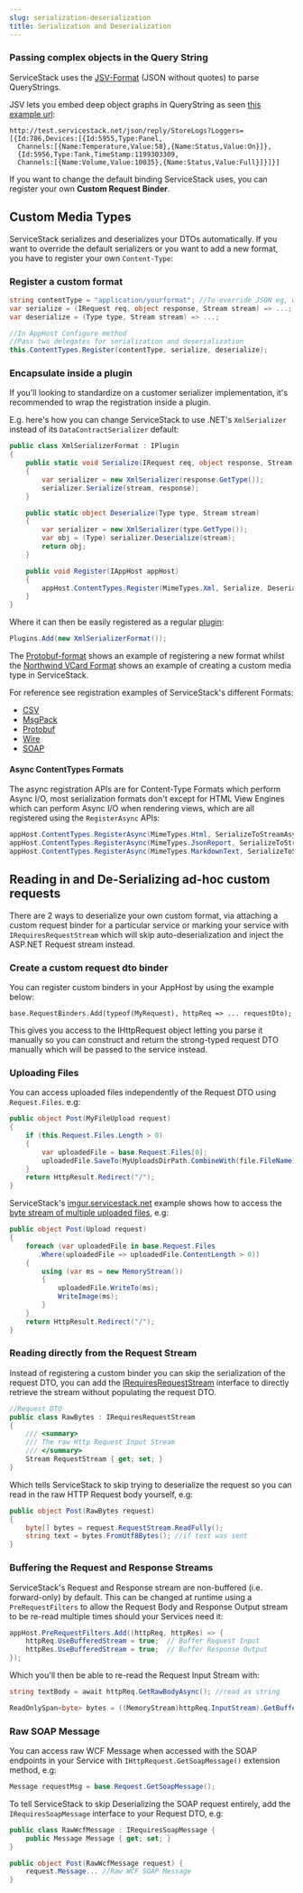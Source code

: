 ```yaml
---
slug: serialization-deserialization
title: Serialization and Deserialization
---
```


### Passing complex objects in the Query String

ServiceStack uses the [JSV-Format](/jsv-format) (JSON without quotes) to parse QueryStrings.

JSV lets you embed deep object graphs in QueryString as seen [this example url](http://test.servicestack.net/json/reply/StoreLogs?Loggers=%5B%7BId:786,Devices:%5B%7BId:5955,Type:Panel,TimeStamp:1199303309,Channels:%5B%7BName:Temperature,Value:58%7D,%7BName:Status,Value:On%7D%5D%7D,%7BId:5956,Type:Tank,TimeStamp:1199303309,Channels:%5B%7BName:Volume,Value:10035%7D,%7BName:Status,Value:Full%7D%5D%7D%5D%7D%5D):

    http://test.servicestack.net/json/reply/StoreLogs?Loggers=[{Id:786,Devices:[{Id:5955,Type:Panel,
      Channels:[{Name:Temperature,Value:58},{Name:Status,Value:On}]},
      {Id:5956,Type:Tank,TimeStamp:1199303309,
      Channels:[{Name:Volume,Value:10035},{Name:Status,Value:Full}]}]}]

If you want to change the default binding ServiceStack uses, you can register your own **Custom Request Binder**.

## Custom Media Types

ServiceStack serializes and deserializes your DTOs automatically. If you want to override the default serializers or you want to add a new format, you have to register your own `Content-Type`:

### Register a custom format

```csharp
string contentType = "application/yourformat"; //To override JSON eg, write "application/json"
var serialize = (IRequest req, object response, Stream stream) => ...;
var deserialize = (Type type, Stream stream) => ...;

//In AppHost Configure method
//Pass two delegates for serialization and deserialization
this.ContentTypes.Register(contentType, serialize, deserialize);	
```

### Encapsulate inside a plugin

If you'll looking to standardize on a customer serializer implementation, it's recommended to wrap the registration inside a plugin.

E.g. here's how you can change ServiceStack to use .NET's `XmlSerializer` instead of its `DataContractSerializer` default:

```csharp
public class XmlSerializerFormat : IPlugin
{
    public static void Serialize(IRequest req, object response, Stream stream)
    {
        var serializer = new XmlSerializer(response.GetType());
        serializer.Serialize(stream, response);
    }

    public static object Deserialize(Type type, Stream stream)
    {
        var serializer = new XmlSerializer(type.GetType());
        var obj = (Type) serializer.Deserialize(stream);
        return obj;
    }

    public void Register(IAppHost appHost)
    {
        appHost.ContentTypes.Register(MimeTypes.Xml, Serialize, Deserialize);
    }
}
```

Where it can then be easily registered as a regular [plugin](/plugins):

```csharp
Plugins.Add(new XmlSerializerFormat());
```


The [Protobuf-format](/protobuf-format) shows an example of registering a new format whilst the [Northwind VCard Format](http://northwind.netcore.io/vcard-format.htm) shows an example of creating a custom media type in ServiceStack.

For reference see registration examples of ServiceStack's different Formats:

 - [CSV](https://github.com/ServiceStack/ServiceStack/blob/master/src/ServiceStack/Formats/CsvFormat.cs)
 - [MsgPack](https://github.com/ServiceStack/ServiceStack/blob/6e584877125fa0750db10700a6f1a271a7ef918a/src/ServiceStack.MsgPack/MsgPackFormat.cs#L67)
 - [Protobuf](https://github.com/ServiceStack/ServiceStack/blob/6e584877125fa0750db10700a6f1a271a7ef918a/src/ServiceStack.ProtoBuf/ProtoBufFormat.cs#L12)
 - [Wire](https://github.com/ServiceStack/ServiceStack/blob/6e584877125fa0750db10700a6f1a271a7ef918a/src/ServiceStack.Wire/WireServiceClient.cs#L64)
 - [SOAP](https://github.com/ServiceStack/ServiceStack/blob/6e584877125fa0750db10700a6f1a271a7ef918a/src/ServiceStack/Formats/SoapFormat.cs#L29)

#### Async ContentTypes Formats

The async registration APIs are for Content-Type Formats which perform Async I/O, most serialization formats don't except for HTML View Engines which can perform Async I/O when rendering views, which are all registered using the `RegisterAsync` APIs:

```csharp
appHost.ContentTypes.RegisterAsync(MimeTypes.Html, SerializeToStreamAsync, null);
appHost.ContentTypes.RegisterAsync(MimeTypes.JsonReport, SerializeToStreamAsync, null);
appHost.ContentTypes.RegisterAsync(MimeTypes.MarkdownText, SerializeToStreamAsync, null);
```

## Reading in and De-Serializing ad-hoc custom requests

There are 2 ways to deserialize your own custom format, via attaching a custom request binder for a particular service or marking your service with `IRequiresRequestStream` which will skip auto-deserialization and inject the ASP.NET Request stream instead.

### Create a custom request dto binder

You can register custom binders in your AppHost by using the example below:

    base.RequestBinders.Add(typeof(MyRequest), httpReq => ... requestDto);

This gives you access to the IHttpRequest object letting you parse it manually so you can construct and return the strong-typed request DTO manually which will be passed to the service instead.

### Uploading Files

You can access uploaded files independently of the Request DTO using `Request.Files`. e.g:

```csharp
public object Post(MyFileUpload request)
{
    if (this.Request.Files.Length > 0)
    {
        var uploadedFile = base.Request.Files[0];
        uploadedFile.SaveTo(MyUploadsDirPath.CombineWith(file.FileName));
    }
    return HttpResult.Redirect("/");
}
```

ServiceStack's [imgur.servicestack.net](http://imgur.servicestack.net) example shows how to access the [byte stream of multiple uploaded files](https://github.com/ServiceStackApps/Imgur/blob/master/src/Imgur/Global.asax.cs#L62), e.g:

```csharp
public object Post(Upload request)
{
    foreach (var uploadedFile in base.Request.Files
       .Where(uploadedFile => uploadedFile.ContentLength > 0))
    {
        using (var ms = new MemoryStream())
        {
            uploadedFile.WriteTo(ms);
            WriteImage(ms);
        }
    }
    return HttpResult.Redirect("/");
}
```

### Reading directly from the Request Stream

Instead of registering a custom binder you can skip the serialization of the request DTO, you can add the [IRequiresRequestStream](https://github.com/ServiceStack/ServiceStack/blob/master/src/ServiceStack.Interfaces/Web/IRequiresRequestStream.cs) interface to directly retrieve the stream without populating the request DTO.

```csharp
//Request DTO
public class RawBytes : IRequiresRequestStream
{
    /// <summary>
    /// The raw Http Request Input Stream
    /// </summary>
    Stream RequestStream { get; set; }
}
```

Which tells ServiceStack to skip trying to deserialize the request so you can read in the raw HTTP Request body yourself, e.g:

```csharp
public object Post(RawBytes request)
{
    byte[] bytes = request.RequestStream.ReadFully();
    string text = bytes.FromUtf8Bytes(); //if text was sent
}
```

### Buffering the Request and Response Streams

ServiceStack's Request and Response stream are non-buffered (i.e. forward-only) by default. This can be changed at runtime using a `PreRequestFilters` to allow the Request Body and Response Output stream to be re-read multiple times should your Services need it:

```csharp
appHost.PreRequestFilters.Add((httpReq, httpRes) => {
    httpReq.UseBufferedStream = true;  // Buffer Request Input
    httpRes.UseBufferedStream = true;  // Buffer Response Output
});
```

Which you'll then be able to re-read the Request Input Stream with:

```csharp
string textBody = await httpReq.GetRawBodyAsync(); //read as string

ReadOnlySpan<byte> bytes = ((MemoryStream)httpReq.InputStream).GetBufferAsSpan(); //read as bytes
```

### Raw SOAP Message

You can access raw WCF Message when accessed with the SOAP endpoints in your Service with `IHttpRequest.GetSoapMessage()` extension method, e.g:

```csharp
Message requestMsg = base.Request.GetSoapMessage();
```

To tell ServiceStack to skip Deserializing the SOAP request entirely, add the `IRequiresSoapMessage` interface to your Request DTO, e.g:

```csharp
public class RawWcfMessage : IRequiresSoapMessage {
    public Message Message { get; set; }
}

public object Post(RawWcfMessage request) { 
    request.Message... //Raw WCF SOAP Message
}
```
